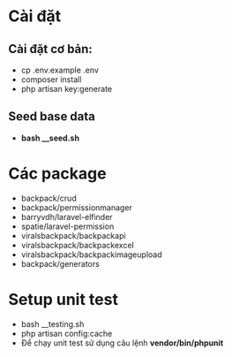 # Cài đặt
## Cài đặt cơ bản:
- cp .env.example .env
- composer install
- php artisan key:generate

## Seed base data
- **bash __seed.sh**

# Các package
- backpack/crud
- backpack/permissionmanager
- barryvdh/laravel-elfinder
- spatie/laravel-permission
- viralsbackpack/backpackapi
- viralsbackpack/backpackexcel
- viralsbackpack/backpackimageupload
- backpack/generators

# Setup unit test
- bash __testing.sh
- php artisan config:cache
- Để chạy unit test sử dụng câu lệnh **vendor/bin/phpunit**

